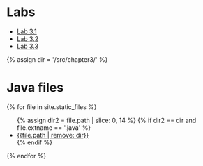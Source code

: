 # Labs
* [Lab 3.1](lab3-1.md)
* [Lab 3.2](lab3-2.md)
* [Lab 3.3](lab3-3.md)

{% assign dir = '/src/chapter3/' %}
# Java files
{% for file in site.static_files %}
<ul>
    {% assign dir2 = file.path | slice: 0, 14 %}
    {% if dir2 == dir and file.extname == '.java' %}
        <li>
            <div><a href="{{file.path}}">{{file.path | remove: dir}}</a></div>
        </li>
    {% endif %}
</ul>
{% endfor %}



